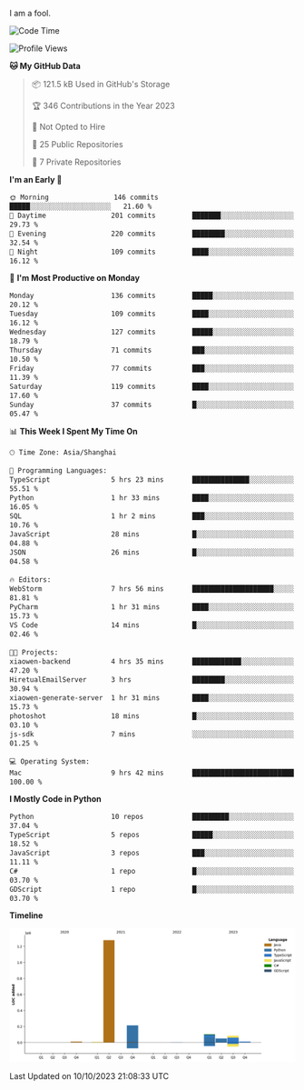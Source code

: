 I am a fool.

<!--START_SECTION:waka-->
![Code Time](http://img.shields.io/badge/Code%20Time-757%20hrs%2025%20mins-blue)

![Profile Views](http://img.shields.io/badge/Profile%20Views-0-blue)

**🐱 My GitHub Data** 

> 📦 121.5 kB Used in GitHub's Storage 
 > 
> 🏆 346 Contributions in the Year 2023
 > 
> 🚫 Not Opted to Hire
 > 
> 📜 25 Public Repositories 
 > 
> 🔑 7 Private Repositories 
 > 
**I'm an Early 🐤** 

```text
🌞 Morning                146 commits         █████░░░░░░░░░░░░░░░░░░░░   21.60 % 
🌆 Daytime                201 commits         ███████░░░░░░░░░░░░░░░░░░   29.73 % 
🌃 Evening                220 commits         ████████░░░░░░░░░░░░░░░░░   32.54 % 
🌙 Night                  109 commits         ████░░░░░░░░░░░░░░░░░░░░░   16.12 % 
```
📅 **I'm Most Productive on Monday** 

```text
Monday                   136 commits         █████░░░░░░░░░░░░░░░░░░░░   20.12 % 
Tuesday                  109 commits         ████░░░░░░░░░░░░░░░░░░░░░   16.12 % 
Wednesday                127 commits         █████░░░░░░░░░░░░░░░░░░░░   18.79 % 
Thursday                 71 commits          ███░░░░░░░░░░░░░░░░░░░░░░   10.50 % 
Friday                   77 commits          ███░░░░░░░░░░░░░░░░░░░░░░   11.39 % 
Saturday                 119 commits         ████░░░░░░░░░░░░░░░░░░░░░   17.60 % 
Sunday                   37 commits          █░░░░░░░░░░░░░░░░░░░░░░░░   05.47 % 
```


📊 **This Week I Spent My Time On** 

```text
🕑︎ Time Zone: Asia/Shanghai

💬 Programming Languages: 
TypeScript               5 hrs 23 mins       ██████████████░░░░░░░░░░░   55.51 % 
Python                   1 hr 33 mins        ████░░░░░░░░░░░░░░░░░░░░░   16.05 % 
SQL                      1 hr 2 mins         ███░░░░░░░░░░░░░░░░░░░░░░   10.76 % 
JavaScript               28 mins             █░░░░░░░░░░░░░░░░░░░░░░░░   04.88 % 
JSON                     26 mins             █░░░░░░░░░░░░░░░░░░░░░░░░   04.58 % 

🔥 Editors: 
WebStorm                 7 hrs 56 mins       ████████████████████░░░░░   81.81 % 
PyCharm                  1 hr 31 mins        ████░░░░░░░░░░░░░░░░░░░░░   15.73 % 
VS Code                  14 mins             █░░░░░░░░░░░░░░░░░░░░░░░░   02.46 % 

🐱‍💻 Projects: 
xiaowen-backend          4 hrs 35 mins       ████████████░░░░░░░░░░░░░   47.20 % 
HiretualEmailServer      3 hrs               ████████░░░░░░░░░░░░░░░░░   30.94 % 
xiaowen-generate-server  1 hr 31 mins        ████░░░░░░░░░░░░░░░░░░░░░   15.73 % 
photoshot                18 mins             █░░░░░░░░░░░░░░░░░░░░░░░░   03.10 % 
js-sdk                   7 mins              ░░░░░░░░░░░░░░░░░░░░░░░░░   01.25 % 

💻 Operating System: 
Mac                      9 hrs 42 mins       █████████████████████████   100.00 % 
```

**I Mostly Code in Python** 

```text
Python                   10 repos            █████████░░░░░░░░░░░░░░░░   37.04 % 
TypeScript               5 repos             █████░░░░░░░░░░░░░░░░░░░░   18.52 % 
JavaScript               3 repos             ███░░░░░░░░░░░░░░░░░░░░░░   11.11 % 
C#                       1 repo              █░░░░░░░░░░░░░░░░░░░░░░░░   03.70 % 
GDScript                 1 repo              █░░░░░░░░░░░░░░░░░░░░░░░░   03.70 % 
```



**Timeline**

![Lines of Code chart](https://raw.githubusercontent.com/VeejaLiu/VeejaLiu/master/assets/bar_graph.png)


 Last Updated on 10/10/2023 21:08:33 UTC
<!--END_SECTION:waka-->
